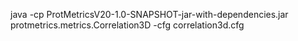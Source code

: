 java -cp ProtMetricsV20-1.0-SNAPSHOT-jar-with-dependencies.jar protmetrics.metrics.Correlation3D -cfg correlation3d.cfg